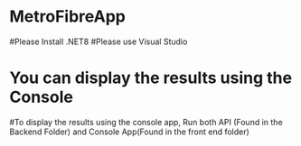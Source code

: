 # MetroFibreApp

#Please Install .NET8 
#Please use Visual Studio

# You can display the results using the Console

#To display the results using the console app, Run both  API (Found in the Backend Folder) and Console App(Found in the front end folder)

